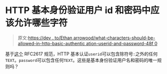 # HTTP 基本身份验证用户 id 和密码中应该允许哪些字符

> 原文:[https://dev . to/Ethan arrowood/what-characters-should-be-allowed-in-http-basic-authentic ation-userid-and-password-48f 0](https://dev.to/ethanarrowood/what-characters-should-be-allowed-in-http-basic-authentication-userid-and-password-48f0)

基于[这个](https://tools.ietf.org/html/rfc2617#page-6) RFC2617 规范，HTTP 基本认证`userid`可以包含除符号`:`之外的任何`TEXT`。`password`可以包含任何`TEXT`。这些是基本身份验证用户名和密码的唯一规则吗？